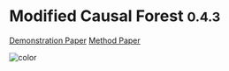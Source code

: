 <!-- docs/_coverpage.md -->

# **M**odified **C**ausal **F**orest  <small>0.4.3</small>

[Demonstration Paper](https://www.mdpi.com/1099-4300/24/8/1039)
[Method Paper](https://arxiv.org/abs/1812.09487)

![color](#f0f0f0)

